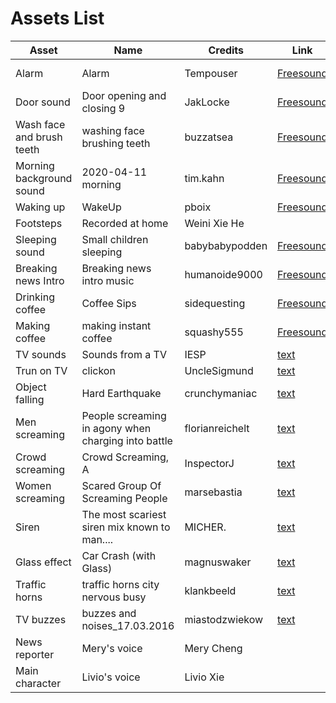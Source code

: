 # Assets List

| Asset  | Name | Credits | Link | License |
| ------------- | ------------- | ------------- | ------------- | ------------- |
| Alarm  |  Alarm | Tempouser | [Freesound](https://freesound.org/people/Tempouser/sounds/162851/)| CC BY-NC 3.0 |
| Door sound  | Door opening and closing 9 | JakLocke |[Freesound](https://freesound.org/people/JakLocke/sounds/261108/) | CC BY 4.0 |
| Wash face and brush teeth  | washing face brushing teeth | buzzatsea | [Freesound](https://freesound.org/people/buzzatsea/sounds/421332/) | CC0 1.0 |
| Morning background sound  | 2020-04-11 morning | tim.kahn | [Freesound](https://freesound.org/people/tim.kahn/sounds/522063/) | CC BY-NC 4.0 |
| Waking up | WakeUp | pboix | [Freesound](https://freesound.org/people/pboix/sounds/155308/) | CC BY 3.0 |
| Footsteps  | Recorded at home | Weini Xie He | | Own work |
| Sleeping sound | Small children sleeping | babybabypodden | [Freesound](https://freesound.org/people/babybabypodden/sounds/633217/) | CC BY 4.0 |
| Breaking news Intro | Breaking news intro music | humanoide9000 | [Freesound](https://freesound.org/people/humanoide9000/sounds/760770/) | CC BY 4.0 |
| Drinking coffee  | Coffee Sips | sidequesting | [Freesound](https://freesound.org/people/sidequesting/sounds/530247/) | CC0 1.0 |
| Making coffee  | making instant coffee | squashy555 | [Freesound](https://freesound.org/people/squashy555/sounds/239009/) | CC0 1.0 |
| TV sounds  | Sounds from a TV | IESP | [text](https://freesound.org/people/IESP/sounds/340020/) | CC BY 3.0 |
| Trun on TV  | clickon | UncleSigmund | [text](https://freesound.org/people/UncleSigmund/sounds/87147/) | CC BY 4.0 |
| Object falling  | Hard Earthquake | crunchymaniac | [text](https://freesound.org/people/crunchymaniac/sounds/678418/) | CC0 1.0 |
| Men screaming  | People screaming in agony when charging into battle | florianreichelt | [text](https://freesound.org/people/florianreichelt/sounds/563011/) | CC0 1.0 |
| Crowd screaming  | Crowd Screaming, A | InspectorJ | [text](https://freesound.org/people/InspectorJ/sounds/421852/) | CC BY 4.0 |
| Women screaming  | Scared Group Of Screaming People | marsebastia | [text](https://freesound.org/people/marsebastia/sounds/381895/) | CC BY 3.0 |
| Siren  | The most scariest siren mix known to man.... | MICHER. | [text](https://freesound.org/people/MICHER./sounds/585672/) | CC0 1.0 |
| Glass effect  | Car Crash (with Glass) | magnuswaker | [text](https://freesound.org/people/magnuswaker/sounds/592388/) | CC0 1.0 |
| Traffic horns  | traffic horns city nervous busy | klankbeeld | [text](https://freesound.org/people/klankbeeld/sounds/180156/) | CC BY 4.0 |
| TV buzzes  | buzzes and noises_17.03.2016 | miastodzwiekow | [text](https://freesound.org/people/miastodzwiekow/sounds/340278/) | CC BY 4.0 |
| News reporter  | Mery's voice | Mery Cheng |  | Permission acquired |
| Main character | Livio's voice | Livio Xie |  | Permission acquired |